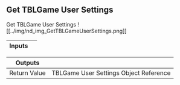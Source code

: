 ## Get TBLGame User Settings
Get TBLGame User Settings
![[../img/nd_img_GetTBLGameUserSettings.png]]

|Inputs||
|--|--|

|Outputs||
|--|--|
| Return Value | TBLGame User Settings Object Reference |
